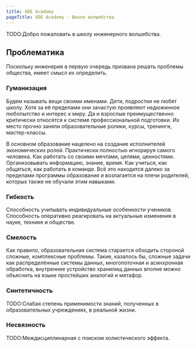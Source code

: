 ```yaml
---
title: XDE Academy
pageTitle: XDE Academy - Школа волшебства
---
```


TODO:Добро пожаловать в школу инженерного волшебства.

## Проблематика

Поскольку инженерия в первую очередь призвана решать проблемы общества, имеет смысл их определить.

### Гуманизация

Будем называть вещи своими именами. Дети, подростки не любят школу. Хотя за её пределами они зачастую
проявляют недюжинное любопытство и интерес к миру. Да и взрослые преимущественно критически относятся
к системе профессиональной подготовки. Их место прочно заняли образовательные ролики, курсы, тренинги,
мастер-классы.

В основном образование нацелено на создание исполнителей экономических ролей. Практически полностью
игнорируя самого человека. Как работать со своими мечтами, целями, ценностями. Организовывать информацию,
знание, время. Как учиться, как общаться, как работать в команде. Всё это находится далеко за пределами
программы образования и возлагается на плечи родителей, которых также не обучали этим навыками.

### Гибкость

Способность учитывать индивидуальные особенности учеников. Способность оперативно реагировать на
актуальные изменения в науке, технике и обществе.

### Смелость

Как правило, образовательная система старается обходить стороной сложные, комплексные проблемы.
Такие, казалось бы, сложные задачи как распределённые системы данных, многопоточная и асинхронная
обработка, внутреннее устройство хранилищ данных вполне можно объяснить на языке простейших аналогий
и метафор.

### Синтетичность

TODO:Слабая степень применимости знаний, полученных в образовательных учреждениях, в реальной жизни.

### Несвязность

TODO:Междисциплинарная с поиском холистического эффекта.
